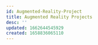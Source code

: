 ```yaml
---
id: Augmented-Reality-Project
title: Augmented Reality Projects
desc: ''
updated: 1662644545929
created: 1658836065110
---
```

